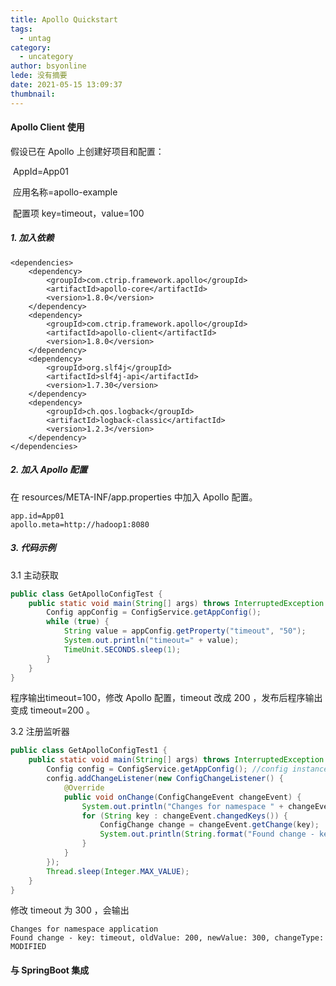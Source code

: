 ```yaml
---
title: Apollo Quickstart
tags:
  - untag
category:
  - uncategory
author: bsyonline
lede: 没有摘要
date: 2021-05-15 13:09:37
thumbnail:
---
```




#### Apollo Client 使用

假设已在 Apollo 上创建好项目和配置：

​	AppId=App01

​	应用名称=apollo-example

​	配置项 key=timeout，value=100

##### 1. 加入依赖

```
<dependencies>
    <dependency>
        <groupId>com.ctrip.framework.apollo</groupId>
        <artifactId>apollo-core</artifactId>
        <version>1.8.0</version>
    </dependency>
    <dependency>
        <groupId>com.ctrip.framework.apollo</groupId>
        <artifactId>apollo-client</artifactId>
        <version>1.8.0</version>
    </dependency>
    <dependency>
        <groupId>org.slf4j</groupId>
        <artifactId>slf4j-api</artifactId>
        <version>1.7.30</version>
    </dependency>
    <dependency>
        <groupId>ch.qos.logback</groupId>
        <artifactId>logback-classic</artifactId>
        <version>1.2.3</version>
    </dependency>
</dependencies>
```

##### 2. 加入 Apollo 配置

在 resources/META-INF/app.properties 中加入 Apollo 配置。

```
app.id=App01
apollo.meta=http://hadoop1:8080
```

##### 3. 代码示例

3.1 主动获取

```java
public class GetApolloConfigTest {
    public static void main(String[] args) throws InterruptedException {
        Config appConfig = ConfigService.getAppConfig();
        while (true) {
            String value = appConfig.getProperty("timeout", "50");
            System.out.println("timeout=" + value);
            TimeUnit.SECONDS.sleep(1);
        }
    }
}
```

程序输出timeout=100，修改 Apollo 配置，timeout 改成 200 ，发布后程序输出变成 timeout=200 。

3.2 注册监听器

```java
public class GetApolloConfigTest1 {
    public static void main(String[] args) throws InterruptedException {
        Config config = ConfigService.getAppConfig(); //config instance is singleton for each namespace and is never null
        config.addChangeListener(new ConfigChangeListener() {
            @Override
            public void onChange(ConfigChangeEvent changeEvent) {
                System.out.println("Changes for namespace " + changeEvent.getNamespace());
                for (String key : changeEvent.changedKeys()) {
                    ConfigChange change = changeEvent.getChange(key);
                    System.out.println(String.format("Found change - key: %s, oldValue: %s, newValue: %s, changeType: %s", change.getPropertyName(), change.getOldValue(), change.getNewValue(), change.getChangeType()));
                }
            }
        });
        Thread.sleep(Integer.MAX_VALUE);
    }
}
```

修改 timeout 为 300 ，会输出

```
Changes for namespace application
Found change - key: timeout, oldValue: 200, newValue: 300, changeType: MODIFIED
```

#### 与 SpringBoot 集成